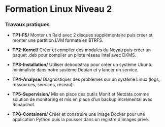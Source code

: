 # Formation Linux Niveau 2

### Travaux pratiques


- **TP1-FS/** Monter un Raid avec 2 disques supplémentaire puis créer et monter une partition LVM formaté en BTRFS.

- **TP2-Kernel/** Créer et compiler des modules du Noyau puis créer un paquet .deb pour compiler un pilote réseau Intel avec DKMS.

- **TP3-Installation/** Utiliser debootstrap pour créer un système Ubuntu minimaliste dans notre système Debian et y lancer un service.

- **TP4-Analyse/** Diagnostiquer des problèmes sur un système Linux (logs, ressources, services, réseau). 

- **TP5-Supervision/** Mis en place des outils Monit et Netdata comme solution de monitoring et mis en place d'un backup incrémental avec Rsnapshot.

- **TP6-Containers/** Créer et construire une image Docker pour une application Python puis la pousser dans un registre d'images privé.







